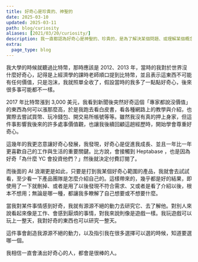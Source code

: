 ```yaml
---
title: 好奇心是珍貴的、神聖的
date: 2025-03-10
updated: 2025-03-11
path: blog/curiosity
aliases: [2021/03/20/curiosity/]
description: 我一直都認為好奇心是神聖的、珍貴的，是為了解決某個問題、或理解某個概念，而主動去尋找答案的一種動機。在網路上或在生活中只要看到一個人很有好奇心，我通常會更容易對這樣的人產生好感。
extra:
  page_type: blog
---
```


我大學的時候就聽過比特幣，那時應該是 2012、2013 年，當時的我對於世界沒什麼好奇心，記得是上經濟學的課時老師順口提到比特幣，並且表示這東西不可能有任何價值，只是泡沫，我就照單全收了，假設當時的我多了一點點好奇心，後來很多事可能都不一樣。

2017 年比特幣漲到 3,000 美元，我看到新聞後突然好奇這個「專家都說沒價值」的東西為何可以漲那麼高，於是我跑去看白皮書，看各種網路上的教學與介紹，也實際去嘗試買幣、玩冷錢包、開交易所帳號等等。雖然我沒有真的押上身家，但這件事影響我後來的許多處事價值觀，也讓我後續回顧這趟經歷時，開始學會尊重好奇心。

這幾年的我更恣意讓好奇心發展，我發現，好奇心是促進我成長、並且一年比一年更喜歡自己的工作與生活的重要關鍵。比方說，會接觸到 Heptabase ，也是因為好奇「為什麼 YC 會投資他們？」然後就決定付費訂閱了。

而後面的 AI 浪潮更是如此，只要是打到我某個好奇心範圍的產品，我就會去試試看，至少看一下產品團隊是怎麼介紹自己的。這樣帶來的，幾乎都是好的結果，即使用了一下就刪掉、或者是用了以後發現不符合需求、又或者是看了介紹以後，根本不想用；無論是哪一種，都讓我多瞭解了自己想要或不想要什麼。

當我對某件事情感到好奇，我就有源源不絕的動力去研究它、去了解他。對別人來說看起來像是工作、會感到厭煩的事情，對我來說則像是遊戲一樣。我玩遊戲可以玩上一整天，我對好奇的東西也可以研究一整天。

這件事會創造我源源不絕的動力，以及指引我在很多選擇可以選的時候，知道要選哪一個。

我相信一直會湧出好奇心的人，都會是很棒的人。
